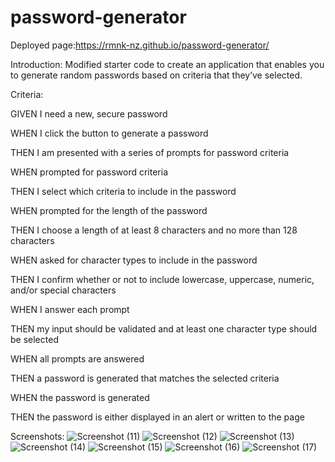# password-generator

Deployed page:https://rmnk-nz.github.io/password-generator/

Introduction:
Modified starter code to create an application that enables you to generate random passwords based on criteria that they’ve selected.

Criteria:

GIVEN I need a new, secure password

WHEN I click the button to generate a password

THEN I am presented with a series of prompts for password criteria

WHEN prompted for password criteria

THEN I select which criteria to include in the password

WHEN prompted for the length of the password

THEN I choose a length of at least 8 characters and no more than 128 characters

WHEN asked for character types to include in the password

THEN I confirm whether or not to include lowercase, uppercase, numeric, and/or special characters

WHEN I answer each prompt

THEN my input should be validated and at least one character type should be selected

WHEN all prompts are answered

THEN a password is generated that matches the selected criteria

WHEN the password is generated

THEN the password is either displayed in an alert or written to the page

Screenshots:
![Screenshot (11)](https://user-images.githubusercontent.com/86906047/132598699-3da7a712-cc49-44e3-b3ec-b93fdaba1b1e.png)
![Screenshot (12)](https://user-images.githubusercontent.com/86906047/132598709-24b839a4-4966-4aeb-9ed3-3199446220e3.png)
![Screenshot (13)](https://user-images.githubusercontent.com/86906047/132598713-54abd1b5-e92c-42a3-88e8-fd2af366d66c.png)
![Screenshot (14)](https://user-images.githubusercontent.com/86906047/132598720-81992002-135d-468d-938e-940f6c4496bc.png)
![Screenshot (15)](https://user-images.githubusercontent.com/86906047/132598723-91f51035-bebd-4ba6-8ade-5d2c0a77676f.png)
![Screenshot (16)](https://user-images.githubusercontent.com/86906047/132598730-9c622634-4d1f-4213-a06a-34183c837bc8.png)
![Screenshot (17)](https://user-images.githubusercontent.com/86906047/132598743-dbfd0ffc-964d-4f2f-b018-84b2bbbd2919.png)
